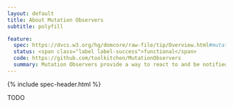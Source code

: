 ```yaml
---
layout: default
title: About Mutation Observers
subtitle: polyfill

feature:
  spec: https://dvcs.w3.org/hg/domcore/raw-file/tip/Overview.html#mutation-observers
  status: <span class="label label-success">functional</span>
  code: https://github.com/toolkitchen/MutationObservers
  summary: Mutation Observers provide a way to react to and be notified of changes in the DOM.
---
```


{% include spec-header.html %}

TODO
